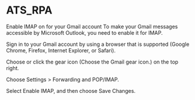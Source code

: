 # ATS_RPA
Enable IMAP on for your Gmail account
To make your Gmail messages accessible by Microsoft Outlook, you need to enable it for IMAP.

Sign in to your Gmail account by using a browser that is supported (Google Chrome, Firefox, Internet Explorer, or Safari).

Choose or click the gear icon (Choose the Gmail gear icon.) on the top right.

Choose Settings > Forwarding and POP/IMAP.

Select Enable IMAP, and then choose Save Changes.

